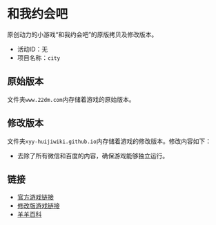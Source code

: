 # 和我约会吧
原创动力的小游戏“和我约会吧”的原版拷贝及修改版本。
- 活动ID：无
- 项目名称：`city`

## 原始版本
文件夹`www.22dm.com`内存储着游戏的原始版本。

## 修改版本
文件夹`xyy-huijiwiki.github.io`内存储着游戏的修改版本。修改内容如下：
- 去除了所有微信和百度的内容，确保游戏能够独立运行。

## 链接
- [官方游戏链接](http://www.22dm.com/act/h5/city)
- [修改版游戏链接](https://xyy-huijiwiki.github.io/22dm-act/xyy-huijiwiki.github.io/act/h5/city/index.html)
- [羊羊百科](https://xyy.huijiwiki.com/wiki/和我约会吧)